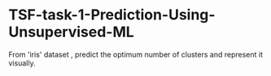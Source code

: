 # TSF-task-1-Prediction-Using-Unsupervised-ML
From 'iris' dataset , predict the optimum number of clusters and represent it visually.
